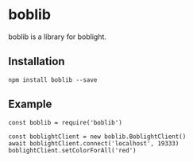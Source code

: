 # boblib

boblib is a library for boblight.

## Installation

    npm install boblib --save

## Example

    const boblib = require('boblib')

    const boblightClient = new boblib.BoblightClient()
    await boblightClient.connect('localhost', 19333)
    boblightClient.setColorForAll('red')
